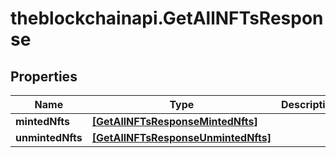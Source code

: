 # theblockchainapi.GetAllNFTsResponse

## Properties

Name | Type | Description | Notes
------------ | ------------- | ------------- | -------------
**mintedNfts** | [**[GetAllNFTsResponseMintedNfts]**](GetAllNFTsResponseMintedNfts.md) |  | [optional] 
**unmintedNfts** | [**[GetAllNFTsResponseUnmintedNfts]**](GetAllNFTsResponseUnmintedNfts.md) |  | [optional] 


